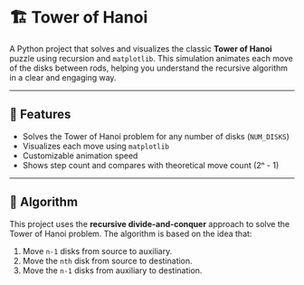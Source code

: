 # 🏗️ Tower of Hanoi

A Python project that solves and visualizes the classic **Tower of Hanoi** puzzle using recursion and `matplotlib`. This simulation animates each move of the disks between rods, helping you understand the recursive algorithm in a clear and engaging way.

---

## 📌 Features

- Solves the Tower of Hanoi problem for any number of disks (`NUM_DISKS`)
- Visualizes each move using `matplotlib`
- Customizable animation speed
- Shows step count and compares with theoretical move count (2ⁿ - 1)

---

## 🧠 Algorithm

This project uses the **recursive divide-and-conquer** approach to solve the Tower of Hanoi problem. The algorithm is based on the idea that:

1. Move `n-1` disks from source to auxiliary.
2. Move the `nth` disk from source to destination.
3. Move the `n-1` disks from auxiliary to destination.
